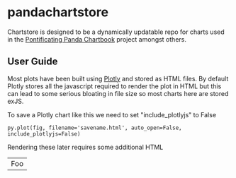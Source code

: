 # pandachartstore

Chartstore is designed to be a dynamically updatable repo for charts used in the [Pontificating Panda Chartbook](https://djmcnay.github.io/pandabook/) project amongst others.

## User Guide

Most plots have been built using [Plotly](https://plot.ly/python/) and stored as HTML files. By default Plotly stores all the javascript required to render the plot in HTML but this can lead to some serious bloating in file size so most charts here are stored exJS.

To save a Plotly chart like this we need to set "include_plotlyjs" to False
```
py.plot(fig, filename='savename.html', auto_open=False, include_plotlyjs=False)
```

Rendering these later requires some additional HTML

<object data="https://djmcnay.github.io/pandachartstore/PlotlyHTML/pokemon.html"></object>

<html>
    <head>
        <script src="https://cdn.plot.ly/plotly-latest.min.js">
            <object data="https://raw.githubusercontent.com/djmcnay/pandachartstore/master/PlotlyHTML/pokemon.html"></object>
        </script>
    </head>
        
</html>




<table>
    <tr>
        <td>Foo</td>
    </tr>
</table>